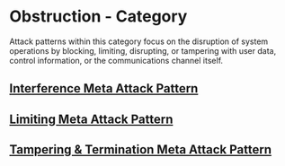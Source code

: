 # Obstruction - Category

Attack patterns within this category focus on the disruption of system operations by blocking, limiting, disrupting, or tampering with user data, control information, or the communications channel itself.

## [Interference Meta Attack Pattern](interference_meta-attack.md)
## [Limiting Meta Attack Pattern](limiting_meta-attack.md)
## [Tampering & Termination Meta Attack Pattern](tampering-and-termination_meta-attack.md)
